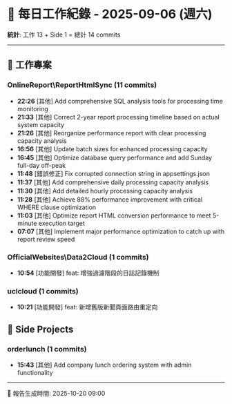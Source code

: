 # 📅 每日工作紀錄 - 2025-09-06 (週六)

**統計**: 工作 13 + Side 1 = 總計 14 commits

---

## 💼 工作專案

### OnlineReport\ReportHtmlSync (11 commits)

- **22:26** [其他] Add comprehensive SQL analysis tools for processing time monitoring
- **21:33** [其他] Correct 2-year report processing timeline based on actual system capacity
- **21:26** [其他] Reorganize performance report with clear processing capacity analysis
- **16:56** [其他] Update batch sizes for enhanced processing capacity
- **16:45** [其他] Optimize database query performance and add Sunday full-day off-peak
- **11:48** [錯誤修正] Fix corrupted connection string in appsettings.json
- **11:37** [其他] Add comprehensive daily processing capacity analysis
- **11:30** [其他] Add detailed hourly processing capacity analysis
- **11:28** [其他] Achieve 88% performance improvement with critical WHERE clause optimization
- **11:03** [其他] Optimize report HTML conversion performance to meet 5-minute execution target
- **07:07** [其他] Implement major performance optimization to catch up with report review speed

### OfficialWebsites\Data2Cloud (1 commits)

- **10:54** [功能開發] feat: 增強過濾階段的日誌記錄機制

### uclcloud (1 commits)

- **10:21** [功能開發] feat: 新增舊版新聞頁面路由重定向

## 🎨 Side Projects

### orderlunch (1 commits)

- **15:43** [其他] Add company lunch ordering system with admin functionality

---

📅 報告生成時間: 2025-10-20 09:00
